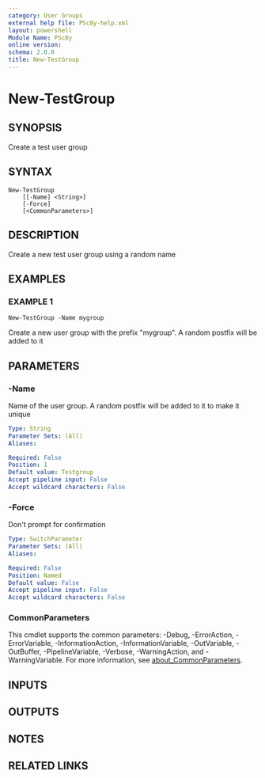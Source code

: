 ```yaml
---
category: User Groups
external help file: PSc8y-help.xml
layout: powershell
Module Name: PSc8y
online version:
schema: 2.0.0
title: New-TestGroup
---
```


# New-TestGroup

## SYNOPSIS
Create a test user group

## SYNTAX

```
New-TestGroup
	[[-Name] <String>]
	[-Force]
	[<CommonParameters>]
```

## DESCRIPTION
Create a new test user group using a random name

## EXAMPLES

### EXAMPLE 1
```
New-TestGroup -Name mygroup
```

Create a new user group with the prefix "mygroup".
A random postfix will be added to it

## PARAMETERS

### -Name
Name of the user group.
A random postfix will be added to it to make it unique

```yaml
Type: String
Parameter Sets: (All)
Aliases:

Required: False
Position: 1
Default value: Testgroup
Accept pipeline input: False
Accept wildcard characters: False
```

### -Force
Don't prompt for confirmation

```yaml
Type: SwitchParameter
Parameter Sets: (All)
Aliases:

Required: False
Position: Named
Default value: False
Accept pipeline input: False
Accept wildcard characters: False
```

### CommonParameters
This cmdlet supports the common parameters: -Debug, -ErrorAction, -ErrorVariable, -InformationAction, -InformationVariable, -OutVariable, -OutBuffer, -PipelineVariable, -Verbose, -WarningAction, and -WarningVariable. For more information, see [about_CommonParameters](http://go.microsoft.com/fwlink/?LinkID=113216).

## INPUTS

## OUTPUTS

## NOTES

## RELATED LINKS
